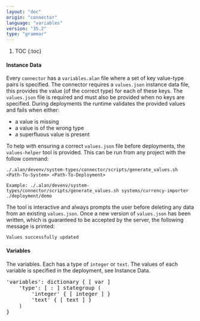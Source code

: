 ```yaml
---
layout: "doc"
origin: "connector"
language: "variables"
version: "35.2"
type: "grammar"
---
```


1. TOC
{:toc}

#### Instance Data
Every `connector` has a `variables.alan` file where a set of key value-type pairs is specified.
The connector requires a `values.json` instance data file, this provides the value (of the correct type) for each of these keys.
The `values.json` file is required and must also be provided when no keys are specified.
During deployments the runtime validates the provided values and fails when either:

* a value is missing
* a value is of the wrong type
* a superfluous value is present

To help with ensuring a correct `values.json` file before deployments, the `values-helper` tool is provided.
This can be run from any project with the follow command:

```
./.alan/devenv/system-types/connector/scripts/generate_values.sh <Path-To-System> <Path-To-Deployment>

Example: ./.alan/devenv/system-types/connector/scripts/generate_values.sh systems/currency-importer ./deployment/demo
```

The tool is interactive and always prompts the user before deleting any data from an existing `values.json`.
Once a new version of `values.json` has been written, which is guaranteed to be accepted by the server, the following message is printed:

```
Values successfully updated
```
#### Variables
The variables.
Each has a type of `integer` or `text`.
The values of each variable is specified in the deployment, see Instance Data.

<div class="language-js highlighter-rouge">
<div class="highlight">
<pre class="highlight language-js code-custom">
'<span class="token string">variables</span>': dictionary { [ <span class="token operator">var</span> ]
	'<span class="token string">type</span>': [ <span class="token operator">:</span> ] stategroup (
		'<span class="token string">integer</span>' { [ <span class="token operator">integer</span> ] }
		'<span class="token string">text</span>' { [ <span class="token operator">text</span> ] }
	)
}
</pre>
</div>
</div>
